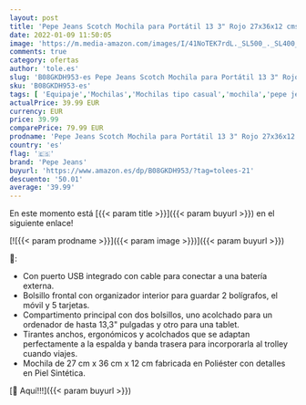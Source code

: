 ```yaml
---
layout: post
title: 'Pepe Jeans Scotch Mochila para Portátil 13 3" Rojo 27x36x12 cms Poliéster y PU 11.66L'
date: 2022-01-09 11:50:05
image: 'https://m.media-amazon.com/images/I/41NoTEK7rdL._SL500_._SL400_.jpg'
comments: true
category: ofertas
author: 'tole.es'
slug: 'B08GKDH953-es Pepe Jeans Scotch Mochila para Portátil 13 3" Rojo...'
sku: 'B08GKDH953-es'
tags: [ 'Equipaje','Mochilas','Mochilas tipo casual','mochila','pepe jeans', ]
actualPrice: 39.99 EUR
currency: EUR
price: 39.99
comparePrice: 79.99 EUR
prodname: 'Pepe Jeans Scotch Mochila para Portátil 13 3" Rojo 27x36x12 cms Poliéster y PU 11.66L'
country: 'es'
flag: '🇪🇸'
brand: 'Pepe Jeans'
buyurl: 'https://www.amazon.es/dp/B08GKDH953/?tag=tolees-21'
descuento: '50.01'
average: '39.99'
---
```


En este momento está [{{< param title >}}]({{< param buyurl >}}) en el siguiente enlace!

[![{{< param prodname >}}]({{< param image >}})]({{< param buyurl >}})

🔎:

- Con puerto USB integrado con cable para conectar a una batería externa.
- Bolsillo frontal con organizador interior para guardar 2 bolígrafos, el móvil y 5 tarjetas.
- Compartimento principal con dos bolsillos, uno acolchado para un ordenador de hasta 13,3" pulgadas y otro para una tablet.
- Tirantes anchos, ergonómicos y acolchados que se adaptan perfectamente a la espalda y banda trasera para incorporarla al trolley cuando viajes.
- Mochila de 27 cm x 36 cm x 12 cm fabricada en Poliéster con detalles en Piel Sintética.

[🛒 Aquí!!!]({{< param buyurl >}})
